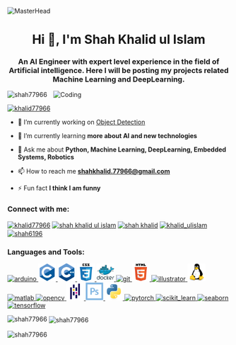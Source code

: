 ![MasterHead](https://media.licdn.com/dms/image/C4D12AQHMMJcCbAXtmg/article-cover_image-shrink_600_2000/0/1641482418001?e=2147483647&v=beta&t=-_Ti0Mxj1am8TTn3VICotbj9RRJ8wa_HhjEMM2WLQfI)
<h1 align="center">Hi 👋, I'm Shah Khalid ul Islam</h1>
<h3 align="center">An AI Engineer with expert level experience in the field of Artificial intelligence. Here I will be posting my projects related Machine Learning and DeepLearning.</h3>
<img align="right" alt="Coding" width="400" src="https://miro.medium.com/v2/resize:fit:1400/1*oB3S5yHHhvougJkPXuc8og.gif">
<p align="left"> <img src="https://komarev.com/ghpvc/?username=shah77966&label=Profile%20views&color=0e75b6&style=flat" alt="shah77966" /> </p>

<p align="left"> <a href="https://twitter.com/khalid77966" target="blank"><img src="https://img.shields.io/twitter/follow/khalid77966?logo=twitter&style=for-the-badge" alt="khalid77966" /></a> </p>

- 🔭 I’m currently working on [Object Detection](https://github.com/Shah77966/Object-Detection-Using-Tensorflow)

- 🌱 I’m currently learning **more about AI and new technologies**

- 💬 Ask me about **Python, Machine Learning, DeepLearning, Embedded Systems, Robotics**

- 📫 How to reach me **shahkhalid.77966@gmail.com**

- ⚡ Fun fact **I think I am funny**

<h3 align="left">Connect with me:</h3>
<p align="left">
<a href="https://twitter.com/khalid77966" target="blank"><img align="center" src="https://raw.githubusercontent.com/rahuldkjain/github-profile-readme-generator/master/src/images/icons/Social/twitter.svg" alt="khalid77966" height="30" width="40" /></a>
<a href="https://linkedin.com/in/shah khalid ul islam" target="blank"><img align="center" src="https://raw.githubusercontent.com/rahuldkjain/github-profile-readme-generator/master/src/images/icons/Social/linked-in-alt.svg" alt="shah khalid ul islam" height="30" width="40" /></a>
<a href="https://fb.com/shah khalid" target="blank"><img align="center" src="https://raw.githubusercontent.com/rahuldkjain/github-profile-readme-generator/master/src/images/icons/Social/facebook.svg" alt="shah khalid" height="30" width="40" /></a>
<a href="https://instagram.com/khalid_ulislam" target="blank"><img align="center" src="https://raw.githubusercontent.com/rahuldkjain/github-profile-readme-generator/master/src/images/icons/Social/instagram.svg" alt="khalid_ulislam" height="30" width="40" /></a>
<a href="https://www.youtube.com/c/shah6196" target="blank"><img align="center" src="https://raw.githubusercontent.com/rahuldkjain/github-profile-readme-generator/master/src/images/icons/Social/youtube.svg" alt="shah6196" height="30" width="40" /></a>
</p>

<h3 align="left">Languages and Tools:</h3>
<p align="left"> <a href="https://www.arduino.cc/" target="_blank" rel="noreferrer"> <img src="https://cdn.worldvectorlogo.com/logos/arduino-1.svg" alt="arduino" width="40" height="40"/> </a> <a href="https://www.cprogramming.com/" target="_blank" rel="noreferrer"> <img src="https://raw.githubusercontent.com/devicons/devicon/master/icons/c/c-original.svg" alt="c" width="40" height="40"/> </a> <a href="https://www.w3schools.com/cpp/" target="_blank" rel="noreferrer"> <img src="https://raw.githubusercontent.com/devicons/devicon/master/icons/cplusplus/cplusplus-original.svg" alt="cplusplus" width="40" height="40"/> </a> <a href="https://www.w3schools.com/css/" target="_blank" rel="noreferrer"> <img src="https://raw.githubusercontent.com/devicons/devicon/master/icons/css3/css3-original-wordmark.svg" alt="css3" width="40" height="40"/> </a> <a href="https://www.docker.com/" target="_blank" rel="noreferrer"> <img src="https://raw.githubusercontent.com/devicons/devicon/master/icons/docker/docker-original-wordmark.svg" alt="docker" width="40" height="40"/> </a> <a href="https://git-scm.com/" target="_blank" rel="noreferrer"> <img src="https://www.vectorlogo.zone/logos/git-scm/git-scm-icon.svg" alt="git" width="40" height="40"/> </a> <a href="https://www.w3.org/html/" target="_blank" rel="noreferrer"> <img src="https://raw.githubusercontent.com/devicons/devicon/master/icons/html5/html5-original-wordmark.svg" alt="html5" width="40" height="40"/> </a> <a href="https://www.adobe.com/in/products/illustrator.html" target="_blank" rel="noreferrer"> <img src="https://www.vectorlogo.zone/logos/adobe_illustrator/adobe_illustrator-icon.svg" alt="illustrator" width="40" height="40"/> </a> <a href="https://www.linux.org/" target="_blank" rel="noreferrer"> <img src="https://raw.githubusercontent.com/devicons/devicon/master/icons/linux/linux-original.svg" alt="linux" width="40" height="40"/> </a> <a href="https://www.mathworks.com/" target="_blank" rel="noreferrer"> <img src="https://upload.wikimedia.org/wikipedia/commons/2/21/Matlab_Logo.png" alt="matlab" width="40" height="40"/> </a> <a href="https://opencv.org/" target="_blank" rel="noreferrer"> <img src="https://www.vectorlogo.zone/logos/opencv/opencv-icon.svg" alt="opencv" width="40" height="40"/> </a> <a href="https://pandas.pydata.org/" target="_blank" rel="noreferrer"> <img src="https://raw.githubusercontent.com/devicons/devicon/2ae2a900d2f041da66e950e4d48052658d850630/icons/pandas/pandas-original.svg" alt="pandas" width="40" height="40"/> </a> <a href="https://www.photoshop.com/en" target="_blank" rel="noreferrer"> <img src="https://raw.githubusercontent.com/devicons/devicon/master/icons/photoshop/photoshop-line.svg" alt="photoshop" width="40" height="40"/> </a> <a href="https://www.python.org" target="_blank" rel="noreferrer"> <img src="https://raw.githubusercontent.com/devicons/devicon/master/icons/python/python-original.svg" alt="python" width="40" height="40"/> </a> <a href="https://pytorch.org/" target="_blank" rel="noreferrer"> <img src="https://www.vectorlogo.zone/logos/pytorch/pytorch-icon.svg" alt="pytorch" width="40" height="40"/> </a> <a href="https://scikit-learn.org/" target="_blank" rel="noreferrer"> <img src="https://upload.wikimedia.org/wikipedia/commons/0/05/Scikit_learn_logo_small.svg" alt="scikit_learn" width="40" height="40"/> </a> <a href="https://seaborn.pydata.org/" target="_blank" rel="noreferrer"> <img src="https://seaborn.pydata.org/_images/logo-mark-lightbg.svg" alt="seaborn" width="40" height="40"/> </a> <a href="https://www.tensorflow.org" target="_blank" rel="noreferrer"> <img src="https://www.vectorlogo.zone/logos/tensorflow/tensorflow-icon.svg" alt="tensorflow" width="40" height="40"/> </a> </p>

<p><img align="left" src="https://github-readme-stats.vercel.app/api/top-langs?username=shah77966&show_icons=true&locale=en&layout=compact" alt="shah77966" /></p>

<p>&nbsp;<img align="center" src="https://github-readme-stats.vercel.app/api?username=shah77966&show_icons=true&locale=en" alt="shah77966" /></p>

<p><img align="center" src="https://github-readme-streak-stats.herokuapp.com/?user=shah77966&" alt="shah77966" /></p>
